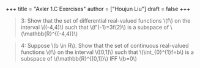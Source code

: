 +++
title = "Axler 1.C Exercises"
author = ["Houjun Liu"]
draft = false
+++

> 3: Show that the set of differential real-valued functions \\(f\\) on the interval \\((-4,4)\\) such that \\(f'(-1)=3f(2)\\) is a subspace of \\(\mathbb{R}^{(-4,4)}\\)

<!--quoteend-->

> 4: Suppose \\(b \in R\\). Show that the set of continuous real-valued functions \\(f\\) on the interval \\([0,1]\\) such that \\(\int\_{0}^{1}f=b\\) is a subspace of \\(\mathbb{R}^{[0,1]}\\) IFF \\(b=0\\)